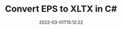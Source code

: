 ---
############################# Static ############################
layout: "auto-gen-conversion"
date: 2022-03-01T15:12:22
draft: false
otherformats: bmp dcm emf emz gif ico jp2 jpeg jpg png pps ppsx ppt pptx psb psd svg svgz tga tif tiff webp wmf wmz
breadcrumb: EPS to XLTX in C#

############################# Head ############################
head_title: "EPS to XLTX Converter in C#"
head_description: "Convert EPS to XLTX in .NET using a few lines of code. Use the GroupDocs Document Conversion API to convert over 160 file formats."

############################# Header ############################
title: "Convert EPS to XLTX in C#"
description: "EPS to XLTX conversion with a few lines of .NET code"
bg_image: "https://cms.admin.containerize.com/templates/aspose/App_Themes/V3/images/bg/header1.png"
bg_overlay: false
button:
    enable: true

############################# SubMenu ############################
submenu:
    enable: true

    left:
        img_alt: "GroupDocs.Conversion for .NET"
        image: "https://cms.admin.containerize.com/templates/groupdocs/images/product-logos/90x90-noborder/groupdocs-conversion-net.png"
        product: "GroupDocs.Conversion"
        platform: ".NET"

    

############################# About ############################
about:
    enable: true
    title: "About GroupDocs.Conversion для .NET API"
    content: |
        [GroupDocs.Conversion for .NET](https://products.groupdocs.com/conversion/net/) can be used to convert Microsoft Word, Excel, PowerPoint, PDF, Visio and other formats. GroupDocs.Conversion is a standalone API that is suitable for back-end and internal systems where high performance is required. It does not depend on any software such as Microsoft or Open Office.
    

overview:
    enable: true
    content: |
        Convert your EPS files to XLTX in .NET easily. You can use just a couple of C# code lines in any platform of your choice like - Windows, Linux, macOS.
        You can try EPS to XLTX conversion for free and evaluate conversion results quality.
        Along with simple file conversion scenarios you can try more advanced options for loading source EPS file and for saving output XLTX result. 
        
        For example, for the source EPS file you may use the following load options:

        * auto-detect file format;
        * specify password for protected files (if file format supports it);
        * replace missing fonts to preserve document appearance.
        
        There are also advanced convert options for the XLTX file:

        * convert specific document page or page range;
        * add a watermark to the converted XLTX file.

        Once conversion is completed you can save your XLTX file to the local file path or any third-party storage like FTP, Amazon S3, Google Drive, Dropbox etc.
        Please note - to convert EPS to XLTX there is no need for any additional software installed - like MS Office, Open Office, Adobe Acrobat Reader etc. 


############################# Steps ############################
steps:
    enable: true
    title_left: "Steps to convert EPS to XLTX in C#"
    content_left: |
        [GroupDocs.Conversion](https://products.groupdocs.com/conversion/net/) makes it easy for developers to convert a EPS file to XLTX with a few lines of code.

        * Create an instance of the Converter class and provide the file EPS with the full path
        * Create and set ConvertOptions for XLTX type.
        * Call the Converter.Convert method and pass the full path and format (XLTX) as a parameter
        
    title_right: "System Requirements"
    content_right: |
        Basic conversion with GroupDocs.Conversion for .NET can be done in just a few simple steps. Our APIs are supported on all major platforms and operating systems. Before executing the code below, make sure you have the following prerequisites installed on your system.

        * Operating systems: Microsoft Windows, Linux, MacOS
        * Development environments: Microsoft Visual Studio, Xamarin, MonoDevelop
        * Frameworks: .NET Framework, .NET Standard, .NET Core, Mono
        * Get the latest GroupDocs.Conversion for .NET from [Nuget](https://www.nuget.org/packages/groupdocs.conversion)
        
    code: |
        ```cs
        // Load EPS file
        var converter = new GroupDocs.Conversion.Converter("template.eps");
        // Set conversion parameters for XLTX format
        var convertOptions = converter.GetPossibleConversions()["xltx"].ConvertOptions;
        // Convert to XLTX format
        converter.Convert("output.xltx", convertOptions);        
        ```
        
demos:
    enable: true
    title: "EPS to XLTX Live Demo"
    content: |
       Convert EPS to XLTX now by visiting the [GroupDocs.Conversion App](https://products.groupdocs.app/conversion/family) website. Online demo has the following advantages
          

more_formats:
    enable: true
    title: "Other supported transformations EPS"
    content: "You can also convert EPS to many other file formats. Please see the list below."
       
       
back_to_top:
    enable: true
---